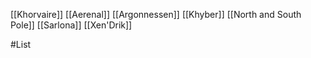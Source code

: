 [[Khorvaire]]
[[Aerenal]]
[[Argonnessen]]
[[Khyber]]
[[North and South Pole]]
[[Sarlona]]
[[Xen'Drik]]


#List 